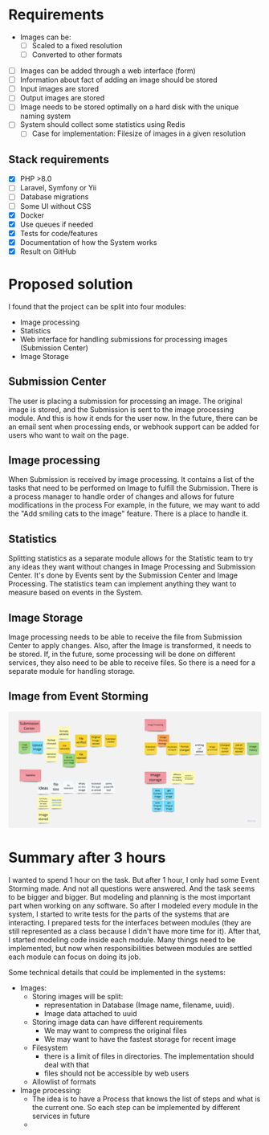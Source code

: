 # Requirements

- Images can be:
  - [ ] Scaled to a fixed resolution
  - [ ] Converted to other formats
- [ ] Images can be added through a web interface (form)
- [ ] Information about fact of adding an image should be stored
- [ ] Input images are stored
- [ ] Output images are stored
- [ ] Image needs to be stored optimally on a hard disk with the unique naming system
- [ ] System should collect some statistics using Redis
  - [ ] Case for implementation: Filesize of images in a given resolution

## Stack requirements
- [x] PHP >8.0
- [ ] Laravel, Symfony or Yii
- [ ] Database migrations
- [ ] Some UI without CSS
- [x] Docker
- [x] Use queues if needed
- [x] Tests for code/features
- [x] Documentation of how the System works
- [x] Result on GitHub

# Proposed solution

I found that the project can be split into four modules:
- Image processing
- Statistics
- Web interface for handling submissions for processing images (Submission Center)
- Image Storage

## Submission Center
The user is placing a submission for processing an image.
The original image is stored, and the Submission is sent to the image processing module.
And this is how it ends for the user now.
In the future, there can be an email sent when processing ends,
or webhook support can be added for users who want to wait on the page.

## Image processing
When Submission is received by image processing.
It contains a list of the tasks that need to be performed on Image to fulfill the Submission.
There is a process manager to handle order of changes and allows for future modifications in the process
For example, in the future, we may want to add the "Add smiling cats to the image" feature. There is a place to handle it.

## Statistics
Splitting statistics as a separate module allows for the Statistic team to try any ideas they want without
changes in Image Processing and Submission Center.
It's done by Events sent by the Submission Center and Image Processing.
The statistics team can implement anything they want to measure based on events in the System.

## Image Storage
Image processing needs to be able to receive the file from Submission Center to apply changes.
Also, after the Image is transformed, it needs to be stored. If, in the future, some processing will be done on different services,
they also need to be able to receive files. So there is a need for a separate module for handling storage.

## Image from Event Storming
![img.png](img.png)

# Summary after 3 hours
I wanted to spend 1 hour on the task. But after 1 hour, I only had some Event Storming made.
And not all questions were answered. And the task seems to be bigger and bigger.
But modeling and planning is the most important part when working on any software.
So after I modeled every module in the system, I started to write tests for the parts of the systems that are interacting.
I prepared tests for the interfaces between modules (they are still represented as a class because I didn't have more time for it).
After that, I started modeling code inside each module.
Many things need to be implemented, but now when responsibilities between modules are settled each module can focus
on doing its job.

Some technical details that could be implemented in the systems:
- Images:
  - Storing images will be split:
    - representation in Database (Image name, filename, uuid).
    - Image data attached to uuid
  - Storing image data can have different requirements
    - We may want to compress the original files
    - We may want to have the fastest storage for recent image
  - Filesystem
    - there is a limit of files in directories. The implementation should deal with that
    - files should not be accessible by web users
  - Allowlist of formats
- Image processing:
  - The idea is to have a Process that knows the list of steps and what is the current one. So each step can be implemented by different services in future
  - 

